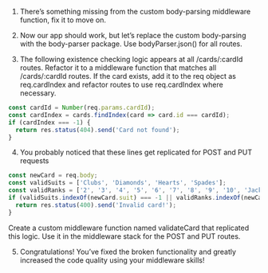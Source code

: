1. There’s something missing from the custom body-parsing middleware function, fix it to move on.

2. Now our app should work, but let’s replace the custom body-parsing with the body-parser package. Use bodyParser.json() for all routes.

3. The following existence checking logic appears at all /cards/:cardId routes. Refactor it to a middleware function that matches all /cards/:cardId routes. If the card exists, add it to the req object as req.cardIndex and refactor routes to use req.cardIndex where necessary.

```js
const cardId = Number(req.params.cardId);
const cardIndex = cards.findIndex(card => card.id === cardId);
if (cardIndex === -1) {
  return res.status(404).send('Card not found');
}
```

4. You probably noticed that these lines get replicated for POST and PUT requests

```js
const newCard = req.body;
const validSuits = ['Clubs', 'Diamonds', 'Hearts', 'Spades'];
const validRanks = ['2', '3', '4', '5', '6', '7', '8', '9', '10', 'Jack', 'Queen', 'King', 'Ace'];
if (validSuits.indexOf(newCard.suit) === -1 || validRanks.indexOf(newCard.rank) === -1) {
  return res.status(400).send('Invalid card!');
}
```

Create a custom middleware function named validateCard that replicated this logic. Use it in the middleware stack for the POST and PUT routes.

5. Congratulations! You’ve fixed the broken functionality and greatly increased the code quality using your middleware skills!